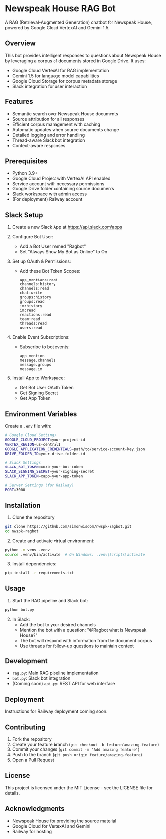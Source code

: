 # Newspeak House RAG Bot

A RAG (Retrieval-Augmented Generation) chatbot for Newspeak House, powered by Google Cloud VertexAI and Gemini 1.5.

## Overview

This bot provides intelligent responses to questions about Newspeak House by leveraging a corpus of documents stored in Google Drive. It uses:

- Google Cloud VertexAI for RAG implementation
- Gemini 1.5 for language model capabilities
- Google Cloud Storage for corpus metadata storage
- Slack integration for user interaction

## Features

- Semantic search over Newspeak House documents
- Source attribution for all responses
- Efficient corpus management with caching
- Automatic updates when source documents change
- Detailed logging and error handling
- Thread-aware Slack bot integration
- Context-aware responses

## Prerequisites

- Python 3.9+
- Google Cloud Project with VertexAI API enabled
- Service account with necessary permissions
- Google Drive folder containing source documents
- Slack workspace with admin access
- (For deployment) Railway account

## Slack Setup

1. Create a new Slack App at https://api.slack.com/apps
2. Configure Bot User:
   - Add a Bot User named "Ragbot"
   - Set "Always Show My Bot as Online" to On

3. Set up OAuth & Permissions:
   - Add these Bot Token Scopes:
     ```
     app_mentions:read
     channels:history
     channels:read
     chat:write
     groups:history
     groups:read
     im:history
     im:read
     reactions:read
     team:read
     threads:read
     users:read
     ```

4. Enable Event Subscriptions:
   - Subscribe to bot events:
     ```
     app_mention
     message.channels
     message.groups
     message.im
     ```

5. Install App to Workspace:
   - Get Bot User OAuth Token
   - Get Signing Secret
   - Get App Token

## Environment Variables

Create a `.env` file with:

```bash
# Google Cloud Settings
GOOGLE_CLOUD_PROJECT=your-project-id
VERTEX_REGION=us-central1
GOOGLE_APPLICATION_CREDENTIALS=path/to/service-account-key.json
DRIVE_FOLDER_ID=your-drive-folder-id

# Slack Settings
SLACK_BOT_TOKEN=xoxb-your-bot-token
SLACK_SIGNING_SECRET=your-signing-secret
SLACK_APP_TOKEN=xapp-your-app-token

# Server Settings (for Railway)
PORT=3000
```

## Installation

1. Clone the repository:
```bash
git clone https://github.com/simonwisdom/nwspk-ragbot.git
cd nwspk-ragbot
```

2. Create and activate virtual environment:
```bash
python -m venv .venv
source .venv/bin/activate  # On Windows: .venv\Scripts\activate
```

3. Install dependencies:
```bash
pip install -r requirements.txt
```

## Usage

1. Start the RAG pipeline and Slack bot:
```bash
python bot.py
```

2. In Slack:
   - Add the bot to your desired channels
   - Mention the bot with a question: "@Ragbot what is Newspeak House?"
   - The bot will respond with information from the document corpus
   - Use threads for follow-up questions to maintain context

## Development

- `rag.py`: Main RAG pipeline implementation
- `bot.py`: Slack bot integration
- (Coming soon) `api.py`: REST API for web interface

## Deployment

Instructions for Railway deployment coming soon.

## Contributing

1. Fork the repository
2. Create your feature branch (`git checkout -b feature/amazing-feature`)
3. Commit your changes (`git commit -m 'Add amazing feature'`)
4. Push to the branch (`git push origin feature/amazing-feature`)
5. Open a Pull Request

## License

This project is licensed under the MIT License - see the LICENSE file for details.

## Acknowledgments

- Newspeak House for providing the source material
- Google Cloud for VertexAI and Gemini
- Railway for hosting 
